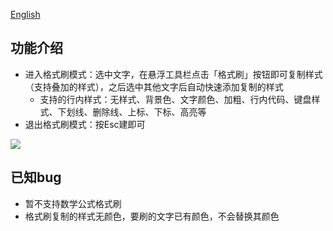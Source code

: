 [English](./README.md)

## 功能介绍

- 进入格式刷模式：选中文字，在悬浮工具栏点击「格式刷」按钮即可复制样式（支持叠加的样式），之后选中其他文字后自动快速添加复制的样式
  - 支持的行内样式：无样式、背景色、文字颜色、加粗、行内代码、键盘样式、下划线、删除线、上标、下标、高亮等
- 退出格式刷模式：按Esc建即可

![](https://fastly.jsdelivr.net/gh/Achuan-2/PicBed/assets/思源笔记格式刷插件-2024-10-10.gif)

## 已知bug
- 暂不支持数学公式格式刷
- 格式刷复制的样式无颜色，要刷的文字已有颜色，不会替换其颜色

